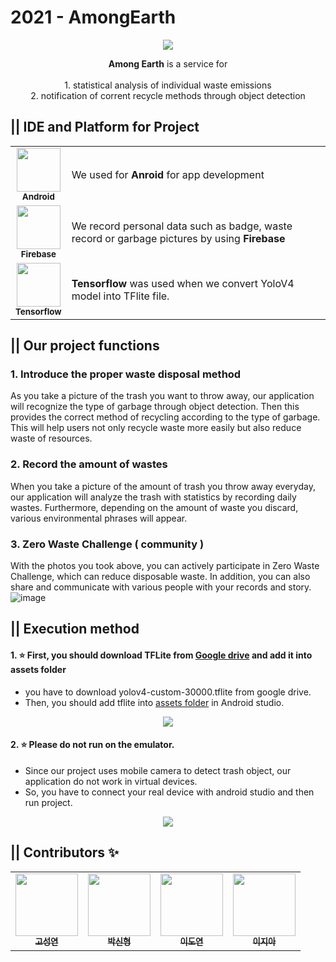 # 2021 - AmongEarth
 <p align="center"><img src="https://user-images.githubusercontent.com/60208434/111939670-3e8b8280-8b10-11eb-9881-9c8e859710d2.png"></p>
 <p align="center"><b>Among Earth</b> is a service for <br/>
 <br/>
1. statistical analysis of individual waste emissions<br/>
2. notification of corrent recycle methods through object detection

## || IDE and Platform for Project
<table>
  <tr>
    <td align="center"><img src="https://1.bp.blogspot.com/-LgTa-xDiknI/X4EflN56boI/AAAAAAAAPuk/24YyKnqiGkwRS9-_9suPKkfsAwO4wHYEgCLcBGAsYHQ/s0/image9.png" width="70px;" height="70" alt=""/><br /><sub><b>Android</b></sub></td>
    <td>We used for <b>Anroid</b> for app development </td>
 </tr>
 <tr>
    <td align="center"><img src="https://www.gstatic.com/devrel-devsite/prod/v3069b08f6c9d146fa6a9c7f184b2836998ab5f12cefec1342a7bf6dca024aa94/firebase/images/touchicon-180.png" width="70px;" height="70" alt=""/><br /><sub><b>Firebase</b></sub></td>
    <td>We record personal data such as badge, waste record or garbage pictures by using <b>Firebase<b/></td>
 </tr>
 <tr>
     <td align="center"><img src="https://upload.wikimedia.org/wikipedia/commons/thumb/2/2d/Tensorflow_logo.svg/718px-Tensorflow_logo.svg.png" width="70px;" height="70" alt=""/><br /><sub><b>Tensorflow</b></sub></td>
  <td><b>Tensorflow</b> was used when we convert YoloV4 model into TFlite file.</td>
 </tr>
</table>

## || Our project functions
### 1. Introduce the proper waste disposal method
As you take a picture of the trash you want to throw away, our application will recognize the type of garbage through object detection. Then this provides the correct method of recycling according to the type of garbage. This will help users not only recycle waste more easily but also reduce waste of resources.
### 2. Record the amount of wastes
When you take a picture of the amount of trash you throw away everyday, our application will analyze the trash with statistics by recording daily wastes. Furthermore, depending on the amount of waste you discard, various environmental phrases will appear.
### 3. Zero Waste Challenge ( community )
With the photos you took above, you can actively participate in Zero Waste Challenge, which can reduce disposable waste. In addition, you can also share and communicate with various people with your records and story.
![image](https://user-images.githubusercontent.com/60208434/111959516-e82f3b80-8b31-11eb-87e2-cc77320fd29b.png)


## || Execution method
#### 1. ⭐ First, you should download TFLite from [Google drive](https://drive.google.com/drive/folders/1Hf4Ck5b45GCxzqQ8n4ru-g0bTl4--c4J?usp=sharing) and add it into assets folder
- you have to download yolov4-custom-30000.tflite from google drive.
- Then, you should add tflite into [assets folder](https://github.com/dsc-sookmyung/2021-AmongEarth/tree/main/AmongEarth/app/src/main/assets) in Android studio.
<p align="center"><img src="https://user-images.githubusercontent.com/60208434/111954437-7227d600-8b2b-11eb-9ea7-5e5dc9b41530.png"></p>

#### 2. ⭐ Please do not run on the emulator.
- Since our project uses mobile camera to detect trash object, our application do not work in virtual devices.
- So, you have to connect your real device with android studio and then run project.
<p align="center"><img src="https://user-images.githubusercontent.com/60208434/111956137-c338c980-8b2d-11eb-8c51-9139f92455a1.png"></p>

## || Contributors ✨
<table>
  <tr>
    <td align="center"><a href="https://github.com/kohseongyeon"><img src="https://user-images.githubusercontent.com/39791467/107068644-3a3b2c80-6824-11eb-9f74-60b31184e714.png" width="100px;" alt=""/><br /><sub><b>고성연</b></sub></a></td>
    <td align="center"><a href="https://github.com/shpark0308"><img src="https://user-images.githubusercontent.com/39791467/107068286-c39e2f00-6823-11eb-9a7b-51a802b6036d.png" width="100px;" alt=""/><br /><sub><b>박신형</b></sub></a></td>
    <td align="center"><a href="https://github.com/omocomo"><img src="https://user-images.githubusercontent.com/39791467/107068723-50e18380-6824-11eb-8ae8-f986065bb011.png" width="100px;" alt=""/><br /><sub><b>이도연</b></sub></a></td>
    <td align="center"><a href="https://github.com/JIAH-LEA"><img src="https://user-images.githubusercontent.com/39791467/107068845-72426f80-6824-11eb-8e05-ae394346dcf3.png" width="100px;" alt=""/><br /><sub><b>이지아</b></sub></a></td>
  </tr>
</table>
